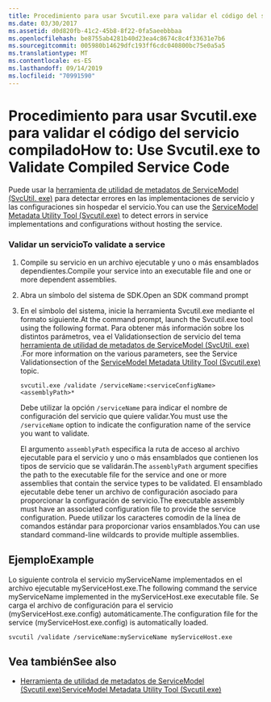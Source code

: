 ```yaml
---
title: Procedimiento para usar Svcutil.exe para validar el código del servicio compilado
ms.date: 03/30/2017
ms.assetid: d0d820fb-41c2-45b8-8f22-0fa5aeebbbaa
ms.openlocfilehash: be8755ab4281b40d23ea4c8674c8c4f33631e7b6
ms.sourcegitcommit: 005980b14629dfc193ff6cdc040800bc75e0a5a5
ms.translationtype: MT
ms.contentlocale: es-ES
ms.lasthandoff: 09/14/2019
ms.locfileid: "70991590"
---
```

# <a name="how-to-use-svcutilexe-to-validate-compiled-service-code"></a><span data-ttu-id="18437-102">Procedimiento para usar Svcutil.exe para validar el código del servicio compilado</span><span class="sxs-lookup"><span data-stu-id="18437-102">How to: Use Svcutil.exe to Validate Compiled Service Code</span></span>
<span data-ttu-id="18437-103">Puede usar la [herramienta de utilidad de metadatos de ServiceModel (SvcUtil. exe)](../../../../docs/framework/wcf/servicemodel-metadata-utility-tool-svcutil-exe.md) para detectar errores en las implementaciones de servicio y las configuraciones sin hospedar el servicio.</span><span class="sxs-lookup"><span data-stu-id="18437-103">You can use the [ServiceModel Metadata Utility Tool (Svcutil.exe)](../../../../docs/framework/wcf/servicemodel-metadata-utility-tool-svcutil-exe.md) to detect errors in service implementations and configurations without hosting the service.</span></span>  
  
### <a name="to-validate-a-service"></a><span data-ttu-id="18437-104">Validar un servicio</span><span class="sxs-lookup"><span data-stu-id="18437-104">To validate a service</span></span>  
  
1. <span data-ttu-id="18437-105">Compile su servicio en un archivo ejecutable y uno o más ensamblados dependientes.</span><span class="sxs-lookup"><span data-stu-id="18437-105">Compile your service into an executable file and one or more dependent assemblies.</span></span>  
  
2. <span data-ttu-id="18437-106">Abra un símbolo del sistema de SDK.</span><span class="sxs-lookup"><span data-stu-id="18437-106">Open an SDK command prompt</span></span>  
  
3. <span data-ttu-id="18437-107">En el símbolo del sistema, inicie la herramienta Svcutil.exe mediante el formato siguiente.</span><span class="sxs-lookup"><span data-stu-id="18437-107">At the command prompt, launch the Svcutil.exe tool using the following format.</span></span> <span data-ttu-id="18437-108">Para obtener más información sobre los distintos parámetros, vea el Validationsection de servicio del tema [herramienta de utilidad de metadatos de ServiceModel (SvcUtil. exe)](../../../../docs/framework/wcf/servicemodel-metadata-utility-tool-svcutil-exe.md) .</span><span class="sxs-lookup"><span data-stu-id="18437-108">For more information on the various parameters, see the Service Validationsection of the [ServiceModel Metadata Utility Tool (Svcutil.exe)](../../../../docs/framework/wcf/servicemodel-metadata-utility-tool-svcutil-exe.md) topic.</span></span>  
  
    ```console
    svcutil.exe /validate /serviceName:<serviceConfigName>  <assemblyPath>*  
    ```  
  
     <span data-ttu-id="18437-109">Debe utilizar la opción `/serviceName` para indicar el nombre de configuración del servicio que quiere validar.</span><span class="sxs-lookup"><span data-stu-id="18437-109">You must use the `/serviceName` option to indicate the configuration name of the service you want to validate.</span></span>  
  
     <span data-ttu-id="18437-110">El argumento `assemblyPath` especifica la ruta de acceso al archivo ejecutable para el servicio y uno o más ensamblados que contienen los tipos de servicio que se validarán.</span><span class="sxs-lookup"><span data-stu-id="18437-110">The `assemblyPath` argument specifies the path to the executable file for the service and one or more assemblies that contain the service types to be validated.</span></span> <span data-ttu-id="18437-111">El ensamblado ejecutable debe tener un archivo de configuración asociado para proporcionar la configuración de servicio.</span><span class="sxs-lookup"><span data-stu-id="18437-111">The executable assembly must have an associated configuration file to provide the service configuration.</span></span> <span data-ttu-id="18437-112">Puede utilizar los caracteres comodín de la línea de comandos estándar para proporcionar varios ensamblados.</span><span class="sxs-lookup"><span data-stu-id="18437-112">You can use standard command-line wildcards to provide multiple assemblies.</span></span>  
  
## <a name="example"></a><span data-ttu-id="18437-113">Ejemplo</span><span class="sxs-lookup"><span data-stu-id="18437-113">Example</span></span>  
 <span data-ttu-id="18437-114">Lo siguiente controla el servicio myServiceName implementados en el archivo ejecutable myServiceHost.exe.</span><span class="sxs-lookup"><span data-stu-id="18437-114">The following command the service myServiceName implemented in the myServiceHost.exe executable file.</span></span>  <span data-ttu-id="18437-115">Se carga el archivo de configuración para el servicio (myServiceHost.exe.config) automáticamente.</span><span class="sxs-lookup"><span data-stu-id="18437-115">The configuration file for the service (myServiceHost.exe.config) is automatically loaded.</span></span>  
  
```console  
svcutil /validate /serviceName:myServiceName myServiceHost.exe  
```  
  
## <a name="see-also"></a><span data-ttu-id="18437-116">Vea también</span><span class="sxs-lookup"><span data-stu-id="18437-116">See also</span></span>

- [<span data-ttu-id="18437-117">Herramienta de utilidad de metadatos de ServiceModel (Svcutil.exe)</span><span class="sxs-lookup"><span data-stu-id="18437-117">ServiceModel Metadata Utility Tool (Svcutil.exe)</span></span>](../../../../docs/framework/wcf/servicemodel-metadata-utility-tool-svcutil-exe.md)
